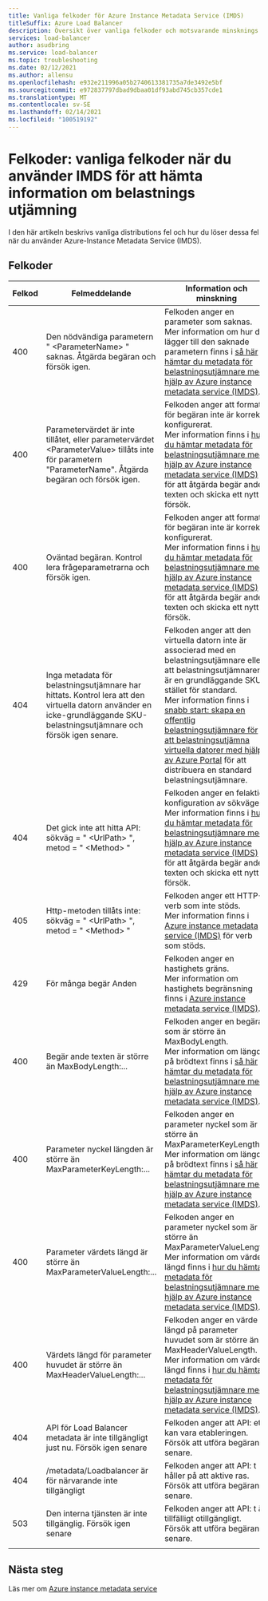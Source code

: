 ```yaml
---
title: Vanliga felkoder för Azure Instance Metadata Service (IMDS)
titleSuffix: Azure Load Balancer
description: Översikt över vanliga felkoder och motsvarande minsknings metoder för Azure Instance Metadata Service (IMDS)
services: load-balancer
author: asudbring
ms.service: load-balancer
ms.topic: troubleshooting
ms.date: 02/12/2021
ms.author: allensu
ms.openlocfilehash: e932e211996a05b2740613381735a7de3492e5bf
ms.sourcegitcommit: e972837797dbad9dbaa01df93abd745cb357cde1
ms.translationtype: MT
ms.contentlocale: sv-SE
ms.lasthandoff: 02/14/2021
ms.locfileid: "100519192"
---
```

# <a name="error-codes-common-error-codes-when-using-imds-to-retrieve-load-balancer-information"></a>Felkoder: vanliga felkoder när du använder IMDS för att hämta information om belastnings utjämning

I den här artikeln beskrivs vanliga distributions fel och hur du löser dessa fel när du använder Azure-Instance Metadata Service (IMDS).

## <a name="error-codes"></a>Felkoder

| Felkod | Felmeddelande | Information och minskning |
| --- | ---------- | ----------------- |
| 400 | Den nödvändiga parametern " \<ParameterName> " saknas. Åtgärda begäran och försök igen. | Felkoden anger en parameter som saknas. </br> Mer information om hur du lägger till den saknade parametern finns i [så här hämtar du metadata för belastningsutjämnare med hjälp av Azure instance metadata service (IMDS)](howto-load-balancer-imds.md#sample-request-and-response).
| 400 | Parametervärdet är inte tillåtet, eller parametervärdet \<ParameterValue> tillåts inte för parametern "ParameterName". Åtgärda begäran och försök igen. | Felkoden anger att formatet för begäran inte är korrekt konfigurerat. </br> Mer information finns i [hur du hämtar metadata för belastningsutjämnare med hjälp av Azure instance metadata service (IMDS)](howto-load-balancer-imds.md#sample-request-and-response) för att åtgärda begär ande texten och skicka ett nytt försök. |
| 400 | Oväntad begäran. Kontrol lera frågeparametrarna och försök igen. | Felkoden anger att formatet för begäran inte är korrekt konfigurerat. </br> Mer information finns i [hur du hämtar metadata för belastningsutjämnare med hjälp av Azure instance metadata service (IMDS)](howto-load-balancer-imds.md#sample-request-and-response) för att åtgärda begär ande texten och skicka ett nytt försök. |
| 404 | Inga metadata för belastningsutjämnare har hittats. Kontrol lera att den virtuella datorn använder en icke-grundläggande SKU-belastningsutjämnare och försök igen senare. | Felkoden anger att den virtuella datorn inte är associerad med en belastningsutjämnare eller att belastningsutjämnaren är en grundläggande SKU i stället för standard. </br> Mer information finns i [snabb start: skapa en offentlig belastningsutjämnare för att belastningsutjämna virtuella datorer med hjälp av Azure Portal](quickstart-load-balancer-standard-public-portal.md?tabs=option-1-create-load-balancer-standard) för att distribuera en standard belastningsutjämnare.|
| 404 | Det gick inte att hitta API: sökväg = " \<UrlPath> ", metod = " \<Method> " | Felkoden anger en felaktig konfiguration av sökvägen. </br> Mer information finns i [hur du hämtar metadata för belastningsutjämnare med hjälp av Azure instance metadata service (IMDS)](howto-load-balancer-imds.md#sample-request-and-response) för att åtgärda begär ande texten och skicka ett nytt försök.|
| 405 | Http-metoden tillåts inte: sökväg = " \<UrlPath> ", metod = " \<Method> " | Felkoden anger ett HTTP-verb som inte stöds. </br> Mer information finns i [Azure instance metadata service (IMDS)](../virtual-machines/windows/instance-metadata-service.md?tabs=windows#http-verbs) för verb som stöds. |
| 429 | För många begär Anden | Felkoden anger en hastighets gräns. </br> Mer information om hastighets begränsning finns i [Azure instance metadata service (IMDS)](../virtual-machines/windows/instance-metadata-service.md?tabs=windows#rate-limiting).|
| 400 | Begär ande texten är större än MaxBodyLength:... | Felkoden anger en begäran som är större än MaxBodyLength. </br> Mer information om längd på brödtext finns i [så här hämtar du metadata för belastningsutjämnare med hjälp av Azure instance metadata service (IMDS)](howto-load-balancer-imds.md#sample-request-and-response).|
| 400 | Parameter nyckel längden är större än MaxParameterKeyLength:... | Felkoden anger en parameter nyckel som är större än MaxParameterKeyLength. </br> Mer information om längd på brödtext finns i [så här hämtar du metadata för belastningsutjämnare med hjälp av Azure instance metadata service (IMDS)](howto-load-balancer-imds.md#sample-request-and-response). |
| 400 | Parameter värdets längd är större än MaxParameterValueLength:... | Felkoden anger en parameter nyckel som är större än MaxParameterValueLength. </br> Mer information om värde längd finns i [hur du hämtar metadata för belastningsutjämnare med hjälp av Azure instance metadata service (IMDS)](howto-load-balancer-imds.md#sample-request-and-response).|
| 400 | Värdets längd för parameter huvudet är större än MaxHeaderValueLength:... | Felkoden anger en värde längd på parameter huvudet som är större än MaxHeaderValueLength. </br> Mer information om värde längd finns i [hur du hämtar metadata för belastningsutjämnare med hjälp av Azure instance metadata service (IMDS)](howto-load-balancer-imds.md#sample-request-and-response).|
| 404 | API för Load Balancer metadata är inte tillgängligt just nu. Försök igen senare | Felkoden anger att API: et kan vara etableringen. Försök att utföra begäran senare. |
| 404 | /metadata/Loadbalancer är för närvarande inte tillgängligt | Felkoden anger att API: t håller på att aktive ras. Försök att utföra begäran senare. |
| 503 | Den interna tjänsten är inte tillgänglig. Försök igen senare  | Felkoden anger att API: t är tillfälligt otillgängligt. Försök att utföra begäran senare. |
|  |  |

## <a name="next-steps"></a>Nästa steg

Läs mer om [Azure instance metadata service](../virtual-machines/windows/instance-metadata-service.md)

